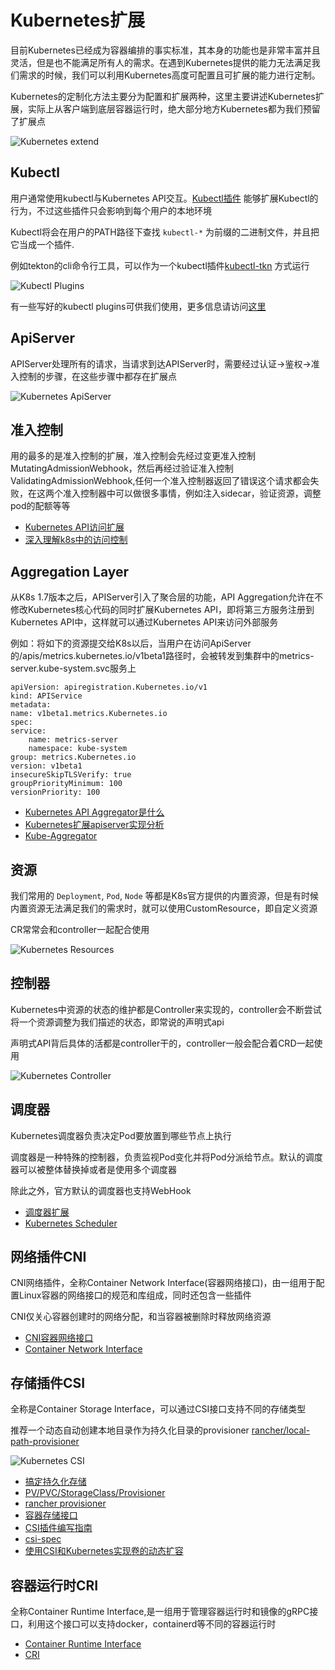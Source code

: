 # Kubernetes扩展

目前Kubernetes已经成为容器编排的事实标准，其本身的功能也是非常丰富并且灵活，但是也不能满足所有人的需求。在遇到Kubernetes提供的能力无法满足我们需求的时候，我们可以利用Kubernetes高度可配置且可扩展的能力进行定制。

Kubernetes的定制化方法主要分为配置和扩展两种，这里主要讲述Kubernetes扩展，实际上从客户端到底层容器运行时，绝大部分地方Kubernetes都为我们预留了扩展点

![Kubernetes extend](../assets/images/kubernetes-extend.jpg)

## Kubectl

用户通常使用kubectl与Kubernetes API交互。[Kubectl插件](https://kubernetes.io/zh/docs/tasks/extend-kubectl/kubectl-plugins/) 能够扩展Kubectl的行为，不过这些插件只会影响到每个用户的本地环境


Kubectl将会在用户的PATH路径下查找 ``kubectl-*`` 为前缀的二进制文件，并且把它当成一个插件.

例如tekton的cli命令行工具，可以作为一个kubectl插件[kubectl-tkn](https://github.com/tektoncd/cli#tkn-as-a-kubectl-plugin) 方式运行

![Kubectl Plugins](../assets/images/kubectl-plugin.jpg)


有一些写好的kubectl plugins可供我们使用，更多信息请访问[这里](https://krew.sigs.k8s.io/plugins/)


## ApiServer

APIServer处理所有的请求，当请求到达APIServer时，需要经过认证->鉴权->准入控制的步骤，在这些步骤中都存在扩展点

![Kubernetes ApiServer](../assets/images/kube-apiserver.jpg)

## 准入控制

用的最多的是准入控制的扩展，准入控制会先经过变更准入控制MutatingAdmissionWebhook，然后再经过验证准入控制ValidatingAdmissionWebhook,任何一个准入控制器返回了错误这个请求都会失败，在这两个准入控制器中可以做很多事情，例如注入sidecar，验证资源，调整pod的配额等等

- [Kubernetes API访问扩展](https://kubernetes.io/zh/docs/concepts/security/controlling-access/)
- [深入理解k8s中的访问控制](https://www.cnblogs.com/yangyuliufeng/p/13548915.html)

## Aggregation Layer

从K8s 1.7版本之后，APIServer引入了聚合层的功能，API Aggregation允许在不修改Kubernetes核心代码的同时扩展Kubernetes API，即将第三方服务注册到Kubernetes API中，这样就可以通过Kubernetes API来访问外部服务


例如：将如下的资源提交给K8s以后，当用户在访问ApiServer的/apis/metrics.kubernetes.io/v1beta1路径时，会被转发到集群中的metrics-server.kube-system.svc服务上

```
apiVersion: apiregistration.Kubernetes.io/v1
kind: APIService
metadata:
name: v1beta1.metrics.Kubernetes.io
spec:
service:
    name: metrics-server
    namespace: kube-system
group: metrics.Kubernetes.io
version: v1beta1
insecureSkipTLSVerify: true
groupPriorityMinimum: 100
versionPriority: 100
```


- [Kubernetes API Aggregator是什么](https://blog.51cto.com/wzlinux/2474075)
- [Kubernetes扩展apiserver实现分析](https://qingwave.github.io/kube-apiserver-aggretation-api/)
- [Kube-Aggregator](https://github.com/kubernetes/kube-aggregator)


## 资源

我们常用的 ``Deployment``, ``Pod``, ``Node`` 等都是K8s官方提供的内置资源，但是有时候内置资源无法满足我们的需求时，就可以使用CustomResource，即自定义资源

CR常常会和controller一起配合使用


![Kubernetes Resources](../assets/images/k8s-resources.jpg)

## 控制器

Kubernetes中资源的状态的维护都是Controller来实现的，controller会不断尝试将一个资源调整为我们描述的状态，即常说的声明式api

声明式API背后具体的活都是controller干的，controller一般会配合着CRD一起使用

![Kubernetes Controller](../assets/images/controller-manager.jpg)


## 调度器

Kubernetes调度器负责决定Pod要放置到哪些节点上执行

调度器是一种特殊的控制器，负责监视Pod变化并将Pod分派给节点。默认的调度器可以被整体替换掉或者是使用多个调度器

除此之外，官方默认的调度器也支持WebHook


- [调度器扩展](https://kubernetes.io/zh/docs/concepts/extend-kubernetes/#scheduler-extensions)
- [Kubernetes Scheduler](https://github.com/kubernetes/kubernetes/tree/master/pkg/scheduler)


## 网络插件CNI

CNI网络插件，全称Container Network Interface(容器网络接口)，由一组用于配置Linux容器的网络接口的规范和库组成，同时还包含一些插件

CNI仅关心容器创建时的网络分配，和当容器被删除时释放网络资源

- [CNI容器网络接口](https://jimmysong.io/kubernetes-handbook/concepts/cni.html)
- [Container Network Interface](https://github.com/containernetworking/cni)


## 存储插件CSI

全称是Container Storage Interface，可以通过CSI接口支持不同的存储类型


推荐一个动态自动创建本地目录作为持久化目录的provisioner [rancher/local-path-provisioner](https://github.com/rancher/local-path-provisioner)

![Kubernetes CSI](../assets/images/kube-csi.jpg)


- [搞定持久化存储](https://www.infoq.cn/article/pdsrqaer3mkovsmgoovs)
- [PV/PVC/StorageClass/Provisioner](https://mp.weixin.qq.com/s?__biz=MzIyMTUwMDMyOQ==&mid=2247489580&idx=1&sn=8d6f118e3bd4cd726a61cd017a2c984e&chksm=e83a9eeadf4d17fcafd7c50b7444a9140a8b710707739fd1bd35fa498366c18c5b39642fac40&scene=21#wechat_redirect)
- [rancher provisioner](https://izsk.me/2020/07/24/Kubernetes-Rancher-local-path-provisioner/)
- [容器存储接口](https://jimmysong.io/kubernetes-handbook/concepts/csi.html)
- [CSI插件编写指南](https://time.geekbang.org/column/article/64392)
- [csi-spec](https://github.com/container-storage-interface/spec/blob/master/spec.md)
- [使用CSI和Kubernetes实现卷的动态扩容](https://kubernetes.io/zh/blog/2018/08/02/%E4%BD%BF%E7%94%A8-csi-%E5%92%8C-kubernetes-%E5%AE%9E%E7%8E%B0%E5%8D%B7%E7%9A%84%E5%8A%A8%E6%80%81%E6%89%A9%E5%AE%B9/)

## 容器运行时CRI


全称Container Runtime Interface,是一组用于管理容器运行时和镜像的gRPC接口，利用这个接口可以支持docker，containerd等不同的容器运行时

- [Container Runtime Interface](https://jimmysong.io/kubernetes-handbook/concepts/cri.html)
- [CRI](https://feisky.gitbooks.io/kubernetes/content/plugins/CRI.html)
